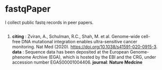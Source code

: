 # fastqPaper
I collect public fastq records in peer papers.

## 
1. **citing** : Zviran, A., Schulman, R.C., Shah, M. et al. Genome-wide cell-free DNA mutational integration enables ultra-sensitive cancer monitoring. Nat Med (2020). https://doi.org/10.1038/s41591-020-0915-3.
   **data**   : Sequence data has been deposited at the European Genome-phenome Archive (EGA), which is hosted by the EBI and the CRG, under accession number EGAS00001004406.
   **journal**: **Nature Medcine**
